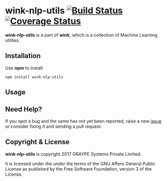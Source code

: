 # wink-nlp-utils [![Build Status](https://api.travis-ci.org/decisively/wink-nlp-utils.svg?branch=master)](https://travis-ci.org/decisively/wink-nlp-utils) [![Coverage Status](https://coveralls.io/repos/github/decisively/wink-nlp-utils/badge.svg?branch=master)](https://coveralls.io/github/decisively/wink-nlp-utils?branch=master)

>

**wink-nlp-utils** is a part of **wink**, which is a collection of Machine Learning utilites.

## Installation
Use **npm** to install:
```
npm install wink-nlp-utils
```


## Usage


## Need Help?
If you spot a bug and the same has not yet been reported, raise a new [issue](https://github.com/decisively/wink-nlp-utils/issues) or consider fixing it and sending a pull request.


## Copyright & License
**wink-nlp-utils** is copyright 2017 GRAYPE Systems Private Limited.

It is licensed under the under the terms of the GNU Affero General Public License as published by the Free
Software Foundation, version 3 of the License.
